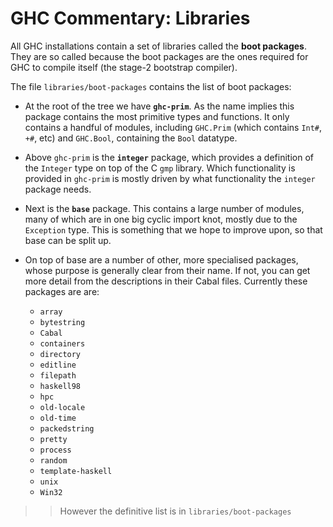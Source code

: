 # GHC Commentary: Libraries


All GHC installations contain a set of libraries called the **boot packages**.  They are so called because the boot packages are the ones required for GHC to compile itself (the stage-2 bootstrap compiler). 


The file `libraries/boot-packages` contains the list of boot packages:

- At the root of the tree we have **`ghc-prim`**. As the name implies this package contains the most primitive types and functions. It only contains a handful of modules, including `GHC.Prim` (which contains `Int#`, `+#`, etc) and `GHC.Bool`, containing the `Bool` datatype.

- Above `ghc-prim` is the **`integer`** package, which provides a definition of the `Integer` type on top of the C `gmp` library. Which functionality is provided in `ghc-prim` is mostly driven by what functionality the `integer` package needs.

- Next is the **`base`** package. This contains a large number of modules, many of which are in one big cyclic import knot, mostly due to the `Exception` type. This is something that we hope to improve upon, so that base can be split up.

- On top of base are a number of other, more specialised packages, whose purpose is generally clear from their name. If not, you can get more detail from the descriptions in their Cabal files.  Currently these packages are are:

  - `array`
  - `bytestring`
  - `Cabal`
  - `containers`
  - `directory`
  - `editline`
  - `filepath`
  - `haskell98`
  - `hpc`
  - `old-locale`
  - `old-time`
  - `packedstring`
  - `pretty`
  - `process`
  - `random`
  - `template-haskell`
  - `unix`
  - `Win32`

> >
> > However the definitive list is in `libraries/boot-packages`